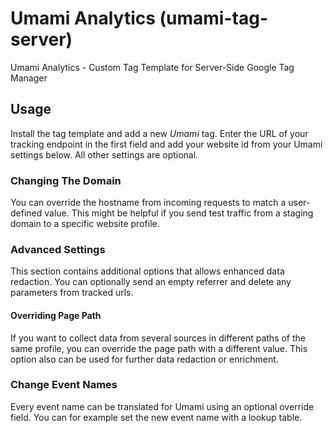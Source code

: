 # Umami Analytics (umami-tag-server)
Umami Analytics - Custom Tag Template for Server-Side Google Tag Manager

## Usage
Install the tag template and add a new *Umami* tag. Enter the URL of your tracking endpoint in the first field and add your website id from your Umami settings below. All other settings are optional. 

### Changing The Domain
You can override the hostname from incoming requests to match a user-defined value. This might be helpful if you send test traffic from a staging domain to a specific website profile.

### Advanced Settings
This section contains additional options that allows enhanced data redaction. You can optionally send an empty referrer and delete any parameters from tracked urls. 

#### Overriding Page Path
If you want to collect data from several sources in different paths of the same profile, you can override the page path with a different value. This option also can be used for further data redaction or enrichment.

### Change Event Names
Every event name can be translated for Umami using an optional override field. You can for example set the new event name with a lookup table. 
